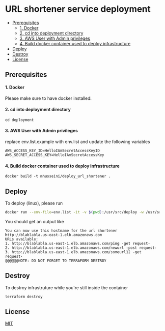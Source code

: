 # URL shortener service deployment

- [Prerequisites](#prerequisites)
  - [1. Docker](#1-docker)
  - [2. cd into deployment directory](#2-cd-into-deployment-directory)
  - [3. AWS User with Admin privileges](#3-aws-user-with-admin-privileges)
  - [4. Build docker container used to deploy infrastructure](#4-build-docker-container-used-to-deploy-infrastructure)
- [Deploy](#deploy)
- [Destroy](#destroy)
- [License](#license)

## Prerequisites

#### 1. Docker

Please make sure to have docker installed.

#### 2. cd into deployment directory

```shell
cd deployment
```

#### 3. AWS User with Admin privileges

replace env.list.example with env.list and update the following variables

```
AWS_ACCESS_KEY_ID=HelloIAmSecretAccessKeyID
AWS_SECRET_ACCESS_KEY=HelloIAmSecretAccessKey
```

#### 4. Build docker container used to deploy infrastructure

```shell
docker build -t mhusseini/deploy_url_shortener .
```

## Deploy

To deploy (linux), please run

```bash
docker run --env-file=env.list -it -v $(pwd):/usr/src/deploy -w /usr/src/deploy mhusseini/deploy_url_shortener
```

You should get an output like

```console
You can now use this hostname for the url shortener
http://blablabla.us-east-1.elb.amazonaws.com
URLs available:
1. http://blablabla.us-east-1.elb.amazonaws.com/ping -get request-
2. http://blablabla.us-east-1.elb.amazonaws.com/newurl -post request-
3. http://blablabla.us-east-1.elb.amazonaws.com/someurl12 -get request-
@@@@@@NOTE: DO NOT FORGET TO TERRAFORM DESTROY
```

## Destroy

To destroy infrastruture while you're still inside the container

```shell
terraform destroy
```

## License

[MIT](https://choosealicense.com/licenses/mit/)
